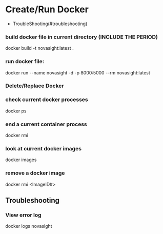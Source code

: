# Create/Run Docker 
* TroubleShooting(#troubleshooting)

### build docker file in current directory (INCLUDE THE PERIOD)
docker build -t novasight:latest .

### run docker file: 
docker run --name novasight -d -p 8000:5000 --rm novasight:latest


### Delete/Replace Docker
### check current docker processes
docker ps
### end a current container process 
docker rmi <ContainerID>

### look at current docker images 
docker images
### remove a docker image 
docker rmi <ImageID#>

## Troubleshooting 
### View error log
docker logs novasight
